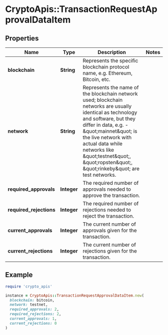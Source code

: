 # CryptoApis::TransactionRequestApprovalDataItem

## Properties

| Name | Type | Description | Notes |
| ---- | ---- | ----------- | ----- |
| **blockchain** | **String** | Represents the specific blockchain protocol name, e.g. Ethereum, Bitcoin, etc. |  |
| **network** | **String** | Represents the name of the blockchain network used; blockchain networks are usually identical as technology and software, but they differ in data, e.g. - \&quot;mainnet\&quot; is the live network with actual data while networks like \&quot;testnet\&quot;, \&quot;ropsten\&quot;, \&quot;rinkeby\&quot; are test networks. |  |
| **required_approvals** | **Integer** | The required number of approvals needed to approve the transaction. |  |
| **required_rejections** | **Integer** | The required number of rejections needed to reject the transaction. |  |
| **current_approvals** | **Integer** | The current number of approvals given for the transaction. |  |
| **current_rejections** | **Integer** | The current number of rejections given for the transaction. |  |

## Example

```ruby
require 'crypto_apis'

instance = CryptoApis::TransactionRequestApprovalDataItem.new(
  blockchain: bitcoin,
  network: testnet,
  required_approvals: 2,
  required_rejections: 2,
  current_approvals: 1,
  current_rejections: 0
)
```


